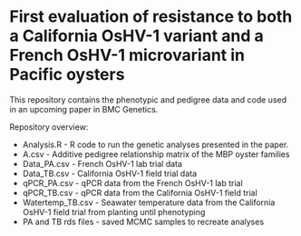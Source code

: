 # First evaluation of resistance to both a California OsHV-1 variant and a French OsHV-1 microvariant in Pacific oysters
This repository contains the phenotypic and pedigree data and code used in an upcoming paper in BMC Genetics.

Repository overview:
* Analysis.R - R code to run the genetic analyses presented in the paper.
* A.csv - Additive pedigree relationship matrix of the MBP oyster families
* Data_PA.csv - French OsHV-1 lab trial data
* Data_TB.csv - California OsHV-1 field trial data
* qPCR_PA.csv - qPCR data from the French OsHV-1 lab trial
* qPCR_TB.csv - qPCR data from the California OsHV-1 field trial
* Watertemp_TB.csv - Seawater temperature data from the California OsHV-1 field trial from planting until phenotyping
* PA and TB rds files - saved MCMC samples to recreate analyses
